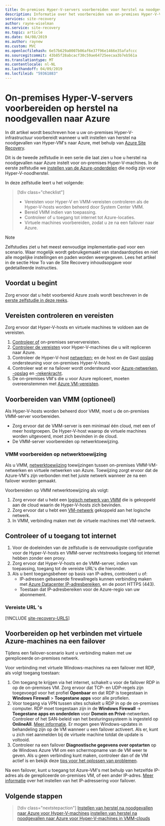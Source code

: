 ```yaml
---
title: On-premises Hyper-V-servers voorbereiden voor herstel na noodgevallen van Hyper-V-machines naar Azure | Microsoft Docs
description: Informatie over het voorbereiden van on-premises Hyper-V-VM's voor herstel na noodgevallen naar Azure met de Azure Site Recovery-service.
services: site-recovery
author: rayne-wiselman
ms.service: site-recovery
ms.topic: article
ms.date: 04/08/2019
ms.author: raynew
ms.custom: MVC
ms.openlocfilehash: 6e57b629a0007b06af6e37f96e1466e35afafccc
ms.sourcegitcommit: 43b85f28abcacf30c59ae64725eecaa3b7eb561a
ms.translationtype: MT
ms.contentlocale: nl-NL
ms.lasthandoff: 04/09/2019
ms.locfileid: "59361883"
---
```

# <a name="prepare-on-premises-hyper-v-servers-for-disaster-recovery-to-azure"></a>On-premises Hyper-V-servers voorbereiden op herstel na noodgevallen naar Azure

In dit artikel wordt beschreven hoe u uw on-premises Hyper-V-infrastructuur voorbereidt wanneer u wilt instellen van herstel na noodgevallen van Hyper-VM's naar Azure, met behulp van [Azure Site Recovery](site-recovery-overview.md).


Dit is de tweede zelfstudie in een serie die laat zien u hoe u herstel na noodgevallen naar Azure instelt voor on-premises Hyper-V-machines. In de eerste zelfstudie we [instellen van de Azure-onderdelen](tutorial-prepare-azure.md) die nodig zijn voor Hyper-V-noodherstel.

In deze zelfstudie leert u het volgende:

> [!div class="checklist"]
> * Vereisten voor Hyper-V en VMM-vereisten controleren als de Hyper-V-hosts worden beheerd door System Center VMM.
> * Bereid VMM indien van toepassing.
> * Controleer of u toegang tot internet tot Azure-locaties.
> * Virtuele machines voorbereiden, zodat u ze na een failover naar Azure.

> [!NOTE]
> Zelfstudies ziet u het meest eenvoudige implementatie-pad voor een scenario. Waar mogelijk wordt gebruikgemaakt van standaardopties en niet alle mogelijke instellingen en paden worden weergegeven. Lees het artikel in de sectie How To van de Site Recovery inhoudsopgave voor gedetailleerde instructies.

## <a name="before-you-start"></a>Voordat u begint

Zorg ervoor dat u hebt voorbereid Azure zoals wordt beschreven in de [eerste zelfstudie in deze reeks](tutorial-prepare-azure.md).

## <a name="review-requirements-and-prerequisites"></a>Vereisten controleren en vereisten

Zorg ervoor dat Hyper-V-hosts en virtuele machines te voldoen aan de vereisten.

1. [Controleer of](hyper-v-azure-support-matrix.md#on-premises-servers) on-premises serververeisten.
2. [Controleer de vereisten](hyper-v-azure-support-matrix.md#replicated-vms) voor Hyper-V-machines die u wilt repliceren naar Azure.
3. Controleer de Hyper-V-host [netwerken](hyper-v-azure-support-matrix.md#hyper-v-network-configuration); en de host en de Gast [opslag](hyper-v-azure-support-matrix.md#hyper-v-host-storage) ondersteuning voor on-premises Hyper-V-hosts.
4. Controleer wat er na failover wordt ondersteund voor [Azure-netwerken](hyper-v-azure-support-matrix.md#azure-vm-network-configuration-after-failover), [-opslag](hyper-v-azure-support-matrix.md#azure-storage) en [-rekenkracht](hyper-v-azure-support-matrix.md#azure-compute-features).
5. De on-premises VM's die u voor Azure repliceert, moeten overeenstemmen met [Azure VM-vereisten](hyper-v-azure-support-matrix.md#azure-vm-requirements).


## <a name="prepare-vmm-optional"></a>Voorbereiden van VMM (optioneel)

Als Hyper-V-hosts worden beheerd door VMM, moet u de on-premises VMM-server voorbereiden. 

- Zorg ervoor dat de VMM-server is een minimaal één cloud, met een of meer hostgroepen. De Hyper-V-host waarop de virtuele machines worden uitgevoerd, moet zich bevinden in de cloud.
- De VMM-server voorbereiden op netwerktoewijzing.

### <a name="prepare-vmm-for-network-mapping"></a>VMM voorbereiden op netwerktoewijzing

Als u VMM, [netwerktoewijzing](site-recovery-network-mapping.md) toewijzingen tussen on-premises VMM-VM-netwerken en virtuele netwerken van Azure. Toewijzing zorgt ervoor dat de Azure-VM's zijn verbonden met het juiste netwerk wanneer ze na een failover worden gemaakt.

Voorbereiden op VMM netwerktoewijzing als volgt:

1. Zorg ervoor dat u hebt een [logisch netwerk van VMM](https://docs.microsoft.com/system-center/vmm/network-logical) die is gekoppeld aan de cloud waarin de Hyper-V-hosts zich bevinden.
2. Zorg ervoor dat u hebt een [VM-netwerk](https://docs.microsoft.com/system-center/vmm/network-virtual) gekoppeld aan het logische netwerk.
3. In VMM, verbinding maken met de virtuele machines met VM-netwerk.

## <a name="verify-internet-access"></a>Controleer of u toegang tot internet

1. Voor de doeleinden van de zelfstudie is de eenvoudigste configuratie voor de Hyper-V-hosts en VMM-server rechtstreeks toegang tot internet hebben zonder een proxy. 
2. Zorg ervoor dat Hyper-V-hosts en de VMM-server, indien van toepassing, toegang tot de vereiste URL's die hieronder.   
3. Als u bent toegangsbeheer op basis van IP-adres, controleert u of:
    - IP-adressen gebaseerde firewallregels kunnen verbinding maken met [Azure Datacenter IP-adresbereiken](https://www.microsoft.com/download/confirmation.aspx?id=41653), en de poort HTTPS (443).
    - Toestaan dat IP-adresbereiken voor de Azure-regio van uw abonnement.
    
### <a name="required-urls"></a>Vereiste URL 's


[!INCLUDE [site-recovery-URLS](../../includes/site-recovery-URLS.md)]


## <a name="prepare-to-connect-to-azure-vms-after-failover"></a>Voorbereiden op het verbinden met virtuele Azure-machines na een failover

Tijdens een failover-scenario kunt u verbinding maken met uw gerepliceerde on-premises netwerk.

Voor verbinding met virtuele Windows-machines na een failover met RDP, als volgt toegang toestaan:

1. Om toegang te krijgen via het internet, schakelt u voor de failover RDP in op de on-premises VM. Zorg ervoor dat TCP- en UDP-regels zijn toegevoegd voor het profiel **Openbaar** en dat RDP is toegestaan in **Windows Firewall** > **Toegestane apps** voor alle profielen.
2. Voor toegang via VPN tussen sites schakelt u RDP in op de on-premises computer. RDP moet toegestaan zijn in de **Windows Firewall** -> **Toegestane apps en onderdelen** voor **Domein en Privé**-netwerken.
   Controleer of het SAN-beleid van het besturingssysteem is ingesteld op **OnlineAll**. [Meer informatie](https://support.microsoft.com/kb/3031135). Er mogen geen Windows-updates in behandeling zijn op de VM wanneer u een failover activeert. Als er, kunt u zich niet aanmelden bij de virtuele machine totdat de update is voltooid.
3. Controleer na een failover **Diagnostische gegevens over opstarten** op de Windows Azure VM om een schermopname van de VM weer te geven. Als u geen verbinding kunt maken, controleer dan of de VM actief is en bekijk deze [tips voor het oplossen van problemen](https://social.technet.microsoft.com/wiki/contents/articles/31666.troubleshooting-remote-desktop-connection-after-failover-using-asr.aspx).

Na een failover, kunt u toegang tot Azure-VM's met behulp van hetzelfde IP-adres als de gerepliceerde on-premises VM, of een ander IP-adres. [Meer informatie](concepts-on-premises-to-azure-networking.md) over het instellen van het IP-adressering voor failover.

## <a name="next-steps"></a>Volgende stappen

> [!div class="nextstepaction"]
> [Instellen van herstel na noodgevallen naar Azure voor Hyper-V-machines](tutorial-hyper-v-to-azure.md)
> [instellen van herstel na noodgevallen naar Azure voor Hyper-V-machines in VMM-clouds](tutorial-hyper-v-vmm-to-azure.md)
